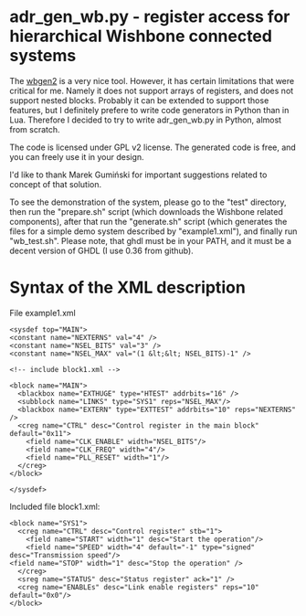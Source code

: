 # adr\_gen\_wb.py - register access for hierarchical Wishbone connected systems #
The [wbgen2](https://www.ohwr.org/projects/wishbone-gen/wiki/wbgen2-documentation) is a very nice tool. However, it has certain limitations that were critical for me. Namely it does not support arrays of registers, and does not support nested blocks. Probably it can be extended to support those features, but I definitely prefere to write code generators in Python than in Lua. Therefore I decided to try to write adr\_gen\_wb.py in Python, almost from scratch.

The code is licensed under GPL v2 license.
The generated code is free, and you can freely use it in your design.

I'd like to thank Marek Gumiński for important suggestions related to concept of that solution.

To see the demonstration of the system, please go to the "test" directory, then run the "prepare.sh" script (which downloads the Wishbone related components), after that run the "generate.sh" script (which generates the files for a simple demo system described by "example1.xml"), and finally run "wb_test.sh".
Please note, that ghdl must be in your PATH, and it must be a decent version of GHDL (I use 0.36 from github).

# Syntax of the XML description 

File example1.xml

    <sysdef top="MAIN">
    <constant name="NEXTERNS" val="4" />
    <constant name="NSEL_BITS" val="3" />
    <constant name="NSEL_MAX" val="(1 &lt;&lt; NSEL_BITS)-1" />
    
    <!-- include block1.xml -->
    
    <block name="MAIN">
      <blackbox name="EXTHUGE" type="HTEST" addrbits="16" />
      <subblock name="LINKS" type="SYS1" reps="NSEL_MAX"/>
      <blackbox name="EXTERN" type="EXTTEST" addrbits="10" reps="NEXTERNS" />
      <creg name="CTRL" desc="Control register in the main block" default="0x11">
        <field name="CLK_ENABLE" width="NSEL_BITS"/>
        <field name="CLK_FREQ" width="4"/>
        <field name="PLL_RESET" width="1"/>
      </creg>
    </block>

    </sysdef>
	
Included file block1.xml:
	

    <block name="SYS1">
      <creg name="CTRL" desc="Control register" stb="1">
        <field name="START" width="1" desc="Start the operation"/>
        <field name="SPEED" width="4" default="-1" type="signed" desc="Transmission speed"/>
    <field name="STOP" width="1" desc="Stop the operation" />
      </creg>
      <sreg name="STATUS" desc="Status register" ack="1" />
      <creg name="ENABLEs" desc="Link enable registers" reps="10" default="0x0"/>
    </block>



